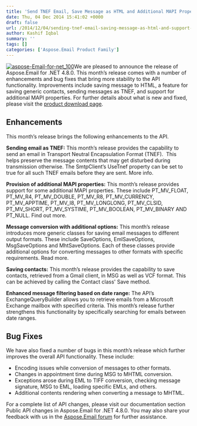 ```yaml
---
title: 'Send TNEF Email, Save Message as HTML and Additional MAPI Properties Available in Aspose.Email for .NET 4.8.0'
date: Thu, 04 Dec 2014 15:41:02 +0000
draft: false
url: /2014/12/04/sending-tnef-email-saving-message-as-html-and-support-for-additional-mapi-properties-available-in-aspose.email-for-.net-4.8.0/
author: Kashif Iqbal
summary: ''
tags: []
categories: ['Aspose.Email Product Family']
---
```


[![][1]](https://products.aspose.com/email)We are pleased to announce the release of Aspose.Email for .NET 4.8.0. This month’s release comes with a number of enhancements and bug fixes that bring more stability to the API functionality. Improvements include saving message to HTML, a feature for saving generic contacts, sending messages as TNEF, and support for additional MAPI properties. For further details about what is new and fixed, please visit the [product download page][2].

## Enhancements

This month’s release brings the following enhancements to the API.

**Sending email as TNEF:** This month’s release provides the capability to send an email in Transport Neutral Encapsulation Format (TNEF).  This helps preserve the message contents that may get disturbed during transmission otherwise. The SmtpClient’s UseTnef property can be set to true for all such TNEF emails before they are sent. More info.

**Provision of additional MAPI properties:** This month’s release provides support for some additional MAPI properties. These include PT\_MV\_FLOAT, PT\_MV\_R4, PT\_MV\_DOUBLE, PT\_MV\_R8, PT\_MV\_CURRENCY, PT\_MV\_APPTIME, PT\_MV\_I8, PT\_MV\_LONGLONG, PT\_MV\_CLSID, PT\_MV\_SHORT, PT\_MV\_SYSTIME, PT\_MV\_BOOLEAN, PT\_MV\_BINARY AND PT\_NULL. Find out more.

**Message conversion with additional options:** This month’s release introduces more generic classes for saving email messages to different output formats. These include SaveOptions, EmlSaveOptions, MsgSaveOptions and MhtSaveOptions. Each of these classes provide additional options for converting messages to other formats with specific requirements. Read more.

**Saving contacts:** This month’s release provides the capability to save contacts, retrieved from a Gmail client, in MSG as well as VCF format. This can be achieved by calling the Contact class' Save method.

**Enhanced message filtering based on date range:** The API’s ExchangeQueryBuilder allows you to retrieve emails from a Microsoft Exchange mailbox with specified criteria. This month’s release further strengthens this functionality by specifically searching for emails between date ranges.

## Bug Fixes

We have also fixed a number of bugs in this month’s release which further improves the overall API functionality. These include:

*   Encoding issues while conversion of messages to other formats.
*   Changes in appointment time during MSG to MHTML conversion.
*   Exceptions arose during EML to TIFF conversion, checking message signature, MSG to EML, loading specific EMLs, and others.
*   Additional contents rendering when converting a message to MHTML.

For a complete list of API changes, please visit our documentation section Public API changes in Aspose.Email for .NET 4.8.0. You may also share your feedback with us in the [Aspose.Email forum][3] for further assistance.




[1]: https://blog.aspose.com/wp-content/uploads/sites/2/2014/12/aspose-Email-for-net_100.png "aspose-Email-for-net_100"
[2]: http://www.aspose.com/community/files/51/.net-components/aspose.email-for-.net/category1411.aspx
[3]: http://www.aspose.com/community/forums/aspose.email-product-family/188/showforum.aspx




